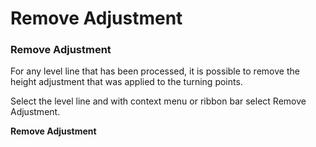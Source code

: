 # Remove Adjustment

### Remove Adjustment

For any level line that has been processed, it is possible to remove the height adjustment that was applied to the turning points.

Select the level line and with context menu or ribbon bar select Remove Adjustment.

**Remove Adjustment**

